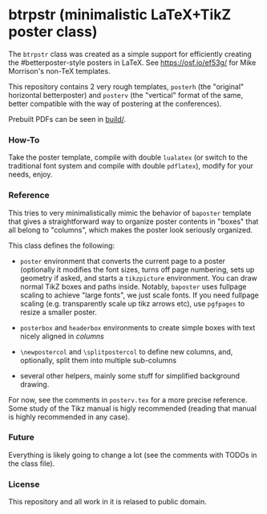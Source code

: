 
# btrpstr (minimalistic LaTeX+TikZ poster class)

The `btrpstr` class was created as a simple support for efficiently creating
the #betterposter-style posters in LaTeX. See https://osf.io/ef53g/ for Mike
Morrison's non-TeX templates.

This repository contains 2 very rough templates, `posterh` (the "original"
horizontal betterposter) and `posterv` (the "vertical" format of the same,
better compatible with the way of postering at the conferences).

Prebuilt PDFs can be seen in [build/](build/).

### How-To

Take the poster template, compile with double `lualatex` (or switch to the
traditional font system and compile with double `pdflatex`), modify for your
needs, enjoy.

### Reference

This tries to very minimalistically mimic the behavior of `baposter` template
that gives a straightforward way to organize poster contents in "boxes" that
all belong to "columns", which makes the poster look seriously organized.

This class defines the following:

- `poster` environment that converts the current page to a poster (optionally
  it modifies the font sizes, turns off page numbering, sets up geometry if
  asked, and starts a `tikzpicture` environment. You can draw normal TikZ boxes
  and paths inside. Notably, `baposter` uses fullpage scaling to achieve "large
  fonts", we just scale fonts. If you need fullpage scaling (e.g. transparently
  scale up tikz arrows etc), use `pgfpages` to resize a smaller poster.

- `posterbox` and `headerbox` environments to create simple boxes with text
  nicely aligned in _columns_

- `\newpostercol` and `\splitpostercol` to define new columns, and, optionally,
  split them into multiple sub-columns

- several other helpers, mainly some stuff for simplified background drawing.

For now, see the comments in `posterv.tex` for a more precise reference. Some
study of the Tikz manual is higly recommended (reading that manual is highly
recommended in any case).

### Future

Everything is likely going to change a lot (see the comments with TODOs in the
class file).

### License

This repository and all work in it is relased to public domain.

